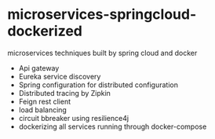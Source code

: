 # microservices-springcloud-dockerized
microservices techniques built by spring cloud and docker

- Api gateway
- Eureka service discovery
- Spring configuration for distributed configuration
- Distributed tracing by Zipkin
- Feign rest client
- load balancing
- circuit bbreaker using resilience4j
- dockerizing all services running through docker-compose
